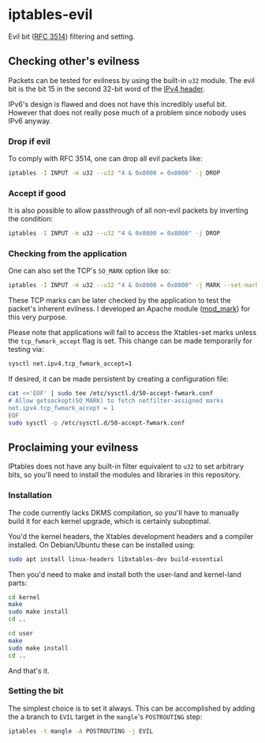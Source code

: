
iptables-evil
=============

Evil bit ([RFC 3514](https://www.rfc-editor.org/rfc/rfc3514)) filtering and setting.

Checking other's evilness
-------------------------

Packets can be tested for evilness by using the built-in `u32` module. The evil bit is the bit 15 in the second 32-bit word of the [IPv4 header](https://en.wikipedia.org/wiki/Internet_Protocol_version_4#Header).

IPv6's design is flawed and does not have this incredibly useful bit. However that does not really pose much of a problem since nobody uses IPv6 anyway.

### Drop if evil

To comply with RFC 3514, one can drop all evil packets like:
```bash
iptables -I INPUT -m u32 --u32 "4 & 0x8000 = 0x8000" -j DROP
```

### Accept if good

It is also possible to allow passthrough of all non-evil packets by inverting the condition:
```bash
iptables -I INPUT -m u32 --u32 "4 & 0x8000 = 0x8000" -j DROP
```

### Checking from the application

One can also set the TCP's `SO_MARK` option like so:
```bash
iptables -I INPUT -m u32 --u32 "4 & 0x8000 = 0x8000" -j MARK --set-mark 666
```
These TCP marks can be later checked by the application to test the packet's inherent evilness. I developed an Apache module ([mod_mark](https://github.com/socram8888/mod_mark)) for this very purpose.

Please note that applications will fail to access the Xtables-set marks unless the `tcp_fwmark_accept` flag is set. This change can be made temporarily for testing via:
```bash
sysctl net.ipv4.tcp_fwmark_accept=1
```

If desired, it can be made persistent by creating a configuration file:
```bash
cat <<'EOF' | sudo tee /etc/sysctl.d/50-accept-fwmark.conf
# Allow getsockopt(SO_MARK) to fetch netfilter-assigned marks
net.ipv4.tcp_fwmark_accept = 1
EOF
sudo sysctl -p /etc/sysctl.d/50-accept-fwmark.conf
```

Proclaiming your evilness
-------------------------

IPtables does not have any built-in filter equivalent to `u32` to set arbitrary bits, so you'll need to install the modules and libraries in this repository.

### Installation

The code currently lacks DKMS compilation, so you'll have to manually build it for each kernel upgrade, which is certainly suboptimal.

You'd the kernel headers, the Xtables development headers and a compiler installed. On Debian/Ubuntu these can be installed using:
```bash
sudo apt install linux-headers libxtables-dev build-essential
```

Then you'd need to make and install both the user-land and kernel-land parts:
```bash
cd kernel
make
sudo make install
cd ..

cd user
make
sudo make install
cd ..
```

And that's it.

### Setting the bit

The simplest choice is to set it always. This can be accomplished by adding the a branch to `EVIL` target in the `mangle`'s `POSTROUTING` step:
```bash
iptables -t mangle -A POSTROUTING -j EVIL
```
